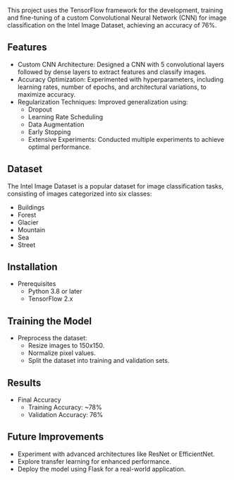This project uses the TensorFlow framework for the development, training and fine-tuning of a custom Convolutional Neural Network (CNN) for image classification on the Intel Image Dataset, achieving an accuracy of 76%.

## Features
- Custom CNN Architecture: Designed a CNN with 5 convolutional layers followed by dense layers to extract features and classify images.
- Accuracy Optimization: Experimented with hyperparameters, including learning rates, number of epochs, and architectural variations, to maximize accuracy.
- Regularization Techniques: Improved generalization using:
    - Dropout
    - Learning Rate Scheduling
    - Data Augmentation
    - Early Stopping
    - Extensive Experiments: Conducted multiple experiments to achieve optimal performance.
  
## Dataset
The Intel Image Dataset is a popular dataset for image classification tasks, consisting of images categorized into six classes:
 - Buildings
 - Forest
 - Glacier
 - Mountain
 - Sea
 - Street

## Installation
- Prerequisites
  - Python 3.8 or later
  - TensorFlow 2.x
    
## Training the Model
- Preprocess the dataset:
  - Resize images to 150x150.
  - Normalize pixel values.
  - Split the dataset into training and validation sets.
 
## Results
- Final Accuracy
  - Training Accuracy: ~78%
  - Validation Accuracy: 76%
    
## Future Improvements
- Experiment with advanced architectures like ResNet or EfficientNet.
- Explore transfer learning for enhanced performance.
- Deploy the model using Flask for a real-world application.
